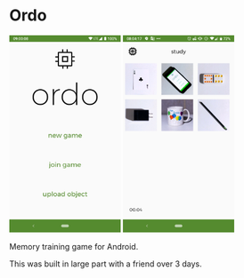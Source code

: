 # Ordo

<p>
  <img src="./screenshots/main_screen.png" width=200/>
  <span> </span>
  <img src="./screenshots/study_screen.png" width=200/>
</p>

Memory training game for Android.

This was built in large part with a friend over 3 days.


